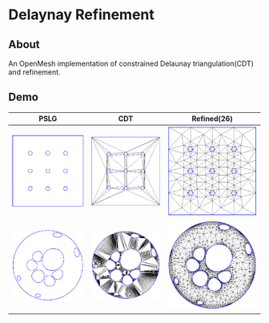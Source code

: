 # Delaynay Refinement

## About

An OpenMesh implementation of constrained Delaunay triangulation(CDT) and refinement.

## Demo

|           PSLG           |           CDT            |        Refined(26)       |
|:------------------------:|:------------------------:|:------------------------:|
| ![img](data/hex.pslg.png?raw=true)    | ![img](data/hex.CDT.png?raw=true)    | ![img](data/hex.q26.png?raw=true)    |
| ![img](data/tutte.pslg.png?raw=true)  | ![img](data/tutte.CDT.png?raw=true)  | ![img](data/tutte.q26.png?raw=true)  |
